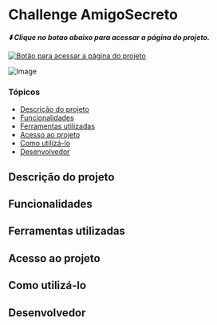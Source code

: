 # Challenge AmigoSecreto

_**⬇️ Clique no botao abaixo para acessar a página do projeto.**_

<a href="https://ravybomfim.github.io/Challenge-Amigo-Secreto/">
  <img src="https://github.com/user-attachments/assets/e68d7802-7123-4a7c-a063-f8c227e54f87" alt="Botão para acessar a página do projeto">
<a/>
  
![Image](https://github.com/user-attachments/assets/588fb746-f6ef-4b63-86be-073ab9c9e4f7)

### Tópicos

* [Descrição do projeto](#descrição-do-projeto) 
* [Funcionalidades](https://youtube.com/playlist?list=PLHz_AreHm4dm7ZULPAmadvNhH6vk9oNZA)
* [Ferramentas utilizadas](https://youtube.com/playlist?list=PLHz_AreHm4dm7ZULPAmadvNhH6vk9oNZA)
* [Acesso ao projeto](https://youtube.com/playlist?list=PLHz_AreHm4dm7ZULPAmadvNhH6vk9oNZA)
* [Como utilizá-lo](https://youtube.com/playlist?list=PLHz_AreHm4dm7ZULPAmadvNhH6vk9oNZA)
* [Desenvolvedor](https://youtube.com/playlist?list=PLHz_AreHm4dm7ZULPAmadvNhH6vk9oNZA)

<h2 id="descrição-do-projeto">Descrição do projeto</h2>

<h2>Funcionalidades</h2>

## Ferramentas utilizadas

## Acesso ao projeto

## Como utilizá-lo

## Desenvolvedor


